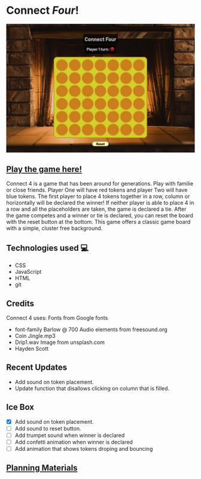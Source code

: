 # **Connect _Four_!**
![A picture of the game](/assets/game-pic1.png)
## [Play the game here!](https://alexanderjones1connect4.netlify.app)
Connect 4 is a game that has been around for generations. Play with familie or close friends. Player One will have red tokens and player Two will have blue tokens. The first player to place 4 tokens together in a row, column or horizontally will be declared the winner! If neither player is able to place 4 in a row and all the placeholders are taken, the game is declared a tie. After the game competes and a winner or tie is declared, you can reset the board with the reset button at the bottom.  This game offers a classic game board with a simple, cluster free background. 

## Technologies used 💻

- CSS
- JavaScript
- HTML
- git

## Credits

Connect 4 uses:
Fonts from Google fonts 
- font-family Barlow @ 700
Audio elements from freesound.org
- Coin Jingle.mp3
- Drip1.wav
Image from unsplash.com
- Hayden Scott

## Recent Updates

- Add sound on token placement.
- Update function that disallows clicking on column that is filled.

## Ice Box

- [x] Add sound on token placement.
- [ ] Add sound to reset button.
- [ ] Add trumpet sound when winner is declared
- [ ] Add confetti animation when winner is declared
- [ ] Add animation that shows tokens droping and bouncing

## [Planning Materials](https://docs.google.com/document/d/1HgXmMq4yCpc6FnI1bwQjHE3m_Zd2b0ArZOa8SHFzHac/edit?usp=sharing)